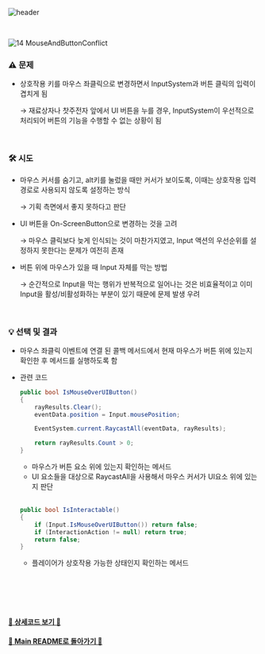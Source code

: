 ![header](https://capsule-render.vercel.app/api?type=cylinder&color=ffd3d3&height=150&section=header&text=Mouse%20Click&fontSize=60&fontColor=ECFBFF&animation=fadeIn)

<br>

![14 MouseAndButtonConflict](https://github.com/TodangTodang/TodangTodangPublic/assets/62470991/f53c39cb-1188-4ae6-9490-ee7be013a4fb)

### **⚠️ 문제**

- 상호작용 키를 마우스 좌클릭으로 변경하면서 InputSystem과 버튼 클릭의 입력이 겹치게 됨
    
    → 재료상자나 찻주전자 앞에서 UI 버튼을 누를 경우, InputSystem이 우선적으로 처리되어 버튼의 기능을 수행할 수 없는 상황이 됨



<br>

### 🛠️ 시도
- 마우스 커서를 숨기고, alt키를 눌렀을 때만 커서가 보이도록, 이때는 상호작용 입력 경로로 사용되지 않도록 설정하는 방식
    
    → 기획 측면에서 좋지 못하다고 판단
    
- UI 버튼을 On-ScreenButton으로 변경하는 것을 고려
    
     →  마우스 클릭보다 늦게 인식되는 것이 마찬가지였고, Input 액션의 우선순위를 설정하지 못한다는 문제가 여전히 존재
    
- 버튼 위에 마우스가 있을 때 Input 자체를 막는 방법
    
    → 순간적으로 Input을 막는 행위가 반복적으로 일어나는 것은 비효율적이고 이미 Input을 활성/비활성화하는 부분이 있기 때문에 문제 발생 우려

    
<br>

### **💡 선택** 및 결과

- 마우스 좌클릭 이벤트에 연결 된 콜백 메서드에서 현재 마우스가 버튼 위에 있는지 확인한 후 메서드를 실행하도록 함
- 관련 코드
    
    ```cs
    public bool IsMouseOverUIButton()
    {
        rayResults.Clear();
        eventData.position = Input.mousePosition;
    
        EventSystem.current.RaycastAll(eventData, rayResults);
    
        return rayResults.Count > 0;
    }
    ```
    
    - 마우스가 버튼 요소 위에 있는지 확인하는 메서드
    - UI 요소들을 대상으로 RaycastAll을 사용해서 마우스 커서가 UI요소 위에 있는지 판단
 
  <br>
    
    ```cs
    public bool IsInteractable()
    {
        if (Input.IsMouseOverUIButton()) return false;
        if (InteractionAction != null) return true;
        return false;
    }
    ```
    
    - 플레이어가 상호작용 가능한 상태인지 확인하는 메서드
<br>


<br><br>


#### [🐰 상세코드 보기 🐰]()

#### [🌙 Main README로 돌아가기 🌙](/README.md)